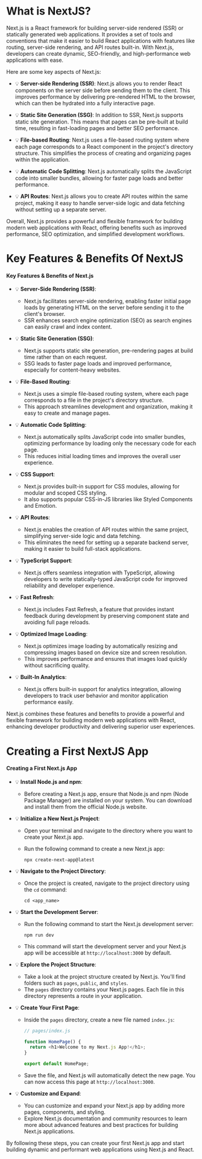# What is NextJS?

Next.js is a React framework for building server-side rendered (SSR) or statically generated web applications. It provides a set of tools and conventions that make it easier to build React applications with features like routing, server-side rendering, and API routes built-in. With Next.js, developers can create dynamic, SEO-friendly, and high-performance web applications with ease.

Here are some key aspects of Next.js:

- 💡 **Server-side Rendering (SSR)**: Next.js allows you to render React components on the server side before sending them to the client. This improves performance by delivering pre-rendered HTML to the browser, which can then be hydrated into a fully interactive page.

- 💡 **Static Site Generation (SSG)**: In addition to SSR, Next.js supports static site generation. This means that pages can be pre-built at build time, resulting in fast-loading pages and better SEO performance.

- 💡 **File-based Routing**: Next.js uses a file-based routing system where each page corresponds to a React component in the project's directory structure. This simplifies the process of creating and organizing pages within the application.

- 💡 **Automatic Code Splitting**: Next.js automatically splits the JavaScript code into smaller bundles, allowing for faster page loads and better performance.

- 💡 **API Routes**: Next.js allows you to create API routes within the same project, making it easy to handle server-side logic and data fetching without setting up a separate server.

Overall, Next.js provides a powerful and flexible framework for building modern web applications with React, offering benefits such as improved performance, SEO optimization, and simplified development workflows.



# Key Features & Benefits Of NextJS

#### Key Features & Benefits of Next.js

- 💡 **Server-Side Rendering (SSR)**:
  
  - Next.js facilitates server-side rendering, enabling faster initial page loads by generating HTML on the server before sending it to the client's browser.
  - SSR enhances search engine optimization (SEO) as search engines can easily crawl and index content.

- 💡 **Static Site Generation (SSG)**:
  
  - Next.js supports static site generation, pre-rendering pages at build time rather than on each request.
  - SSG leads to faster page loads and improved performance, especially for content-heavy websites.

- 💡 **File-Based Routing**:
  
  - Next.js uses a simple file-based routing system, where each page corresponds to a file in the project's directory structure.
  - This approach streamlines development and organization, making it easy to create and manage pages.

- 💡 **Automatic Code Splitting**:
  
  - Next.js automatically splits JavaScript code into smaller bundles, optimizing performance by loading only the necessary code for each page.
  - This reduces initial loading times and improves the overall user experience.

- 💡 **CSS Support**:
  
  - Next.js provides built-in support for CSS modules, allowing for modular and scoped CSS styling.
  - It also supports popular CSS-in-JS libraries like Styled Components and Emotion.

- 💡 **API Routes**:
  
  - Next.js enables the creation of API routes within the same project, simplifying server-side logic and data fetching.
  - This eliminates the need for setting up a separate backend server, making it easier to build full-stack applications.

- 💡 **TypeScript Support**:
  
  - Next.js offers seamless integration with TypeScript, allowing developers to write statically-typed JavaScript code for improved reliability and developer experience.

- 💡 **Fast Refresh**:
  
  - Next.js includes Fast Refresh, a feature that provides instant feedback during development by preserving component state and avoiding full page reloads.

- 💡 **Optimized Image Loading**:
  
  - Next.js optimizes image loading by automatically resizing and compressing images based on device size and screen resolution.
  - This improves performance and ensures that images load quickly without sacrificing quality.

- 💡 **Built-In Analytics**:
  
  - Next.js offers built-in support for analytics integration, allowing developers to track user behavior and monitor application performance easily.

Next.js combines these features and benefits to provide a powerful and flexible framework for building modern web applications with React, enhancing developer productivity and delivering superior user experiences.



# Creating a First NextJS App



#### Creating a First Next.js App

- 💡 **Install Node.js and npm**:
  
  - Before creating a Next.js app, ensure that Node.js and npm (Node Package Manager) are installed on your system. You can download and install them from the official Node.js website.

- 💡 **Initialize a New Next.js Project**:
  
  - Open your terminal and navigate to the directory where you want to create your Next.js app.
  - Run the following command to create a new Next.js app:
    
    ```
    npx create-next-app@latest
    ```
    
    

- 💡 **Navigate to the Project Directory**:
  
  - Once the project is created, navigate to the project directory using the `cd` command:
    
    ```
    cd <app_name>
    ```

- 💡 **Start the Development Server**:
  
  - Run the following command to start the Next.js development server:
    
    ```
    npm run dev
    ```
  - This command will start the development server and your Next.js app will be accessible at `http://localhost:3000` by default.

- 💡 **Explore the Project Structure**:
  
  - Take a look at the project structure created by Next.js. You'll find folders such as `pages`, `public`, and `styles`.
  - The `pages` directory contains your Next.js pages. Each file in this directory represents a route in your application.

- 💡 **Create Your First Page**:
  
  - Inside the `pages` directory, create a new file named `index.js`:
    
    ```javascript
    // pages/index.js
    
    function HomePage() {
      return <h1>Welcome to my Next.js App!</h1>;
    }
    
    export default HomePage;
    ```
  
  - Save the file, and Next.js will automatically detect the new page. You can now access this page at `http://localhost:3000`.

- 💡 **Customize and Expand**:
  
  - You can customize and expand your Next.js app by adding more pages, components, and styling.
  - Explore Next.js documentation and community resources to learn more about advanced features and best practices for building Next.js applications.

By following these steps, you can create your first Next.js app and start building dynamic and performant web applications using Next.js and React.
